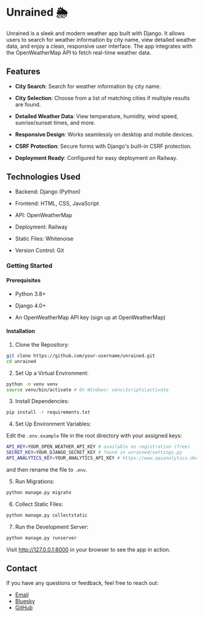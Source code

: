 # Unrained 🌦️

Unrained is a sleek and modern weather app built with Django. It allows users to search for weather information by city name, view detailed weather data, and enjoy a clean, responsive user interface. The app integrates with the OpenWeatherMap API to fetch real-time weather data.

## Features

-   **City Search**: Search for weather information by city name.

-   **City Selection**: Choose from a list of matching cities if multiple results are found.

-   **Detailed Weather Data**: View temperature, humidity, wind speed, sunrise/sunset times, and more.

-   **Responsive Design**: Works seamlessly on desktop and mobile devices.

-   **CSRF Protection**: Secure forms with Django's built-in CSRF protection.

-   **Deployment Ready**: Configured for easy deployment on Railway.

## Technologies Used

-   Backend: Django (Python)

-   Frontend: HTML, CSS, JavaScript

-   API: OpenWeatherMap

-   Deployment: Railway

-   Static Files: Whitenoise

-   Version Control: Git

### Getting Started

#### Prerequisites

-   Python 3.8+

-   Django 4.0+

-   An OpenWeatherMap API key (sign up at OpenWeatherMap)

#### Installation

1. Clone the Repository:

```bash
git clone https://github.com/your-username/unrained.git
cd unrained
```

2. Set Up a Virtual Environment:

```bash
python -m venv venv
source venv/bin/activate # On Windows: venv\Scripts\activate
```

3. Install Dependencies:

```bash
pip install -r requirements.txt
```

4. Set Up Environment Variables:

Edit the `.env.example` file in the root directory with your assigned keys:

```bash
API_KEY=YOUR_OPEN_WEATHER_API_KEY # available on registration (free)
SECRET_KEY=YOUR_DJANGO_SECRET_KEY # found in unrained/settings.py
API_ANALYTICS_KEY=YOUR_ANALYTICS_API_KEY # https://www.apianalytics.dev/
```

and then rename the file to `.env`.

5. Run Migrations:

```bash
python manage.py migrate
```

6. Collect Static Files:

```bash
python manage.py collectstatic
```

7. Run the Development Server:

```bash
python manage.py runserver
```

Visit http://127.0.0.1:8000 in your browser to see the app in action.

## Contact

If you have any questions or feedback, feel free to reach out:

-   [Email](mailto:alex@devarno.com)
-   [Bluesky](https://bsky.app/profile/devarno.com/)
-   [GitHub](https://github.com/Dev4rno/)
